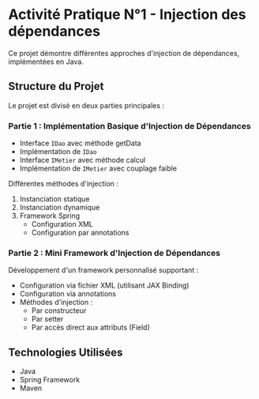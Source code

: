 # Activité Pratique N°1 - Injection des dépendances

Ce projet démontre différentes approches d'injection de dépendances, implémentées en Java.

## Structure du Projet

Le projet est divisé en deux parties principales :

### Partie 1 : Implémentation Basique d'Injection de Dépendances

- Interface `IDao` avec méthode getData
- Implémentation de `IDao`
- Interface `IMetier` avec méthode calcul
- Implémentation de `IMetier` avec couplage faible

Différentes méthodes d'injection :
1. Instanciation statique
2. Instanciation dynamique
3. Framework Spring
    - Configuration XML
    - Configuration par annotations

### Partie 2 : Mini Framework d'Injection de Dépendances

Développement d'un framework personnalisé supportant :

- Configuration via fichier XML (utilisant JAX Binding)
- Configuration via annotations
- Méthodes d'injection :
  - Par constructeur
  - Par setter
  - Par accès direct aux attributs (Field)

## Technologies Utilisées

- Java
- Spring Framework
- Maven
